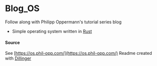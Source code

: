 # Blog_OS

Follow along with Philipp Oppermann's tutorial series blog

  - Simple operating system written in [Rust](https://www.rust-lang.org/)

#### Source

See [https://os.phil-opp.com/](https://os.phil-opp.com/)
Readme created with [Dillinger](https://dillinger.io/)
